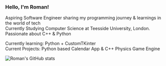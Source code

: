 ### Hello, I'm Roman!

Aspiring Software Engineer sharing my programming journey & learnings in the world of tech  
Currently Studying Computer Science at Teesside University, London.   
Passionate about C++ & Python

Currently learning: Python + CustomTKinter  
Current Projects: Python based Calendar App & C++ Physics Game Engine

![Roman's GitHub stats](https://github-readme-stats.vercel.app/api?username=Roman2541&show_icons=true&theme=radical)

